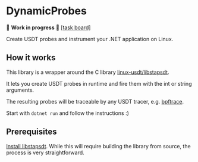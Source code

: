 # DynamicProbes

🚧 **Work in progress** 🚧 [[task board]](https://github.com/users/gukoff/projects/2)

Create USDT probes and instrument your .NET application on Linux.

## How it works

This library is a wrapper around the C library [linux-usdt/libstapsdt](https://github.com/linux-usdt/libstapsdt).

It lets you create USDT probes in runtime and fire them with the int or string arguments.

The resulting probes will be traceable by any USDT tracer, e.g. [bpftrace](https://github.com/bpftrace/bpftrace).

Start with `dotnet run` and follow the instructions :)

## Prerequisites

[Install libstapsdt](https://github.com/linux-usdt/libstapsdt?tab=readme-ov-file#install).
While this will require building the library from source, the process is very straightforward.
